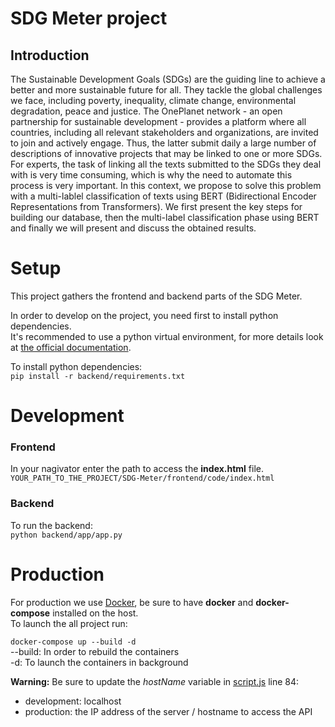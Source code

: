 # SDG Meter project

## Introduction

The Sustainable Development Goals (SDGs) are the guiding line to
achieve a better and more sustainable future for all. They tackle the global challenges we face, including poverty, inequality, climate change, environmental
degradation, peace and justice. The OnePlanet network - an open partnership
for sustainable development - provides a platform where all countries, including
all relevant stakeholders and organizations, are invited to join and actively engage. Thus, the latter submit daily a large number of descriptions of innovative
projects that may be linked to one or more SDGs. For experts, the task of linking all the texts submitted to the SDGs they deal with is very time consuming,
which is why the need to automate this process is very important. In this context,
we propose to solve this problem with a multi-lablel classification of texts using BERT (Bidirectional Encoder Representations from Transformers). We first
present the key steps for building our database, then the multi-label classification
phase using BERT and finally we will present and discuss the obtained results.

# Setup

This project gathers the frontend and backend parts of the SDG Meter.  

In order to develop on the project, you need first to install python dependencies.  
It's recommended to use a python virtual environment, for more details look at [the official documentation](https://docs.python.org/3/tutorial/venv.html).  

To install python dependencies:  
`pip install -r backend/requirements.txt`

# Development

### Frontend

In your nagivator enter the path to access the **index.html** file.  
`YOUR_PATH_TO_THE_PROJECT/SDG-Meter/frontend/code/index.html`

### Backend

To run the backend:  
`python backend/app/app.py`

# Production

For production we use [Docker](https://www.docker.com/), be sure to have **docker** and **docker-compose** installed on the host.  
To launch the all project run:

`docker-compose up --build -d`  
--build: In order to rebuild the containers   
-d: To launch the containers in background

**Warning:** Be sure to update the *hostName* variable in [script.js](frontend/code/js/scripts.js) line 84:
- development: localhost
- production: the IP address of the server / hostname to access the API
